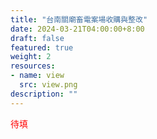 ```yaml
---
title: "台南關廟畜電案場收購與整改"
date: 2024-03-21T04:00:00+8:00
draft: false
featured: true
weight: 2
resources: 
- name: view
  src: view.png
description: ""
---
```


<font color=red>待填</font>

